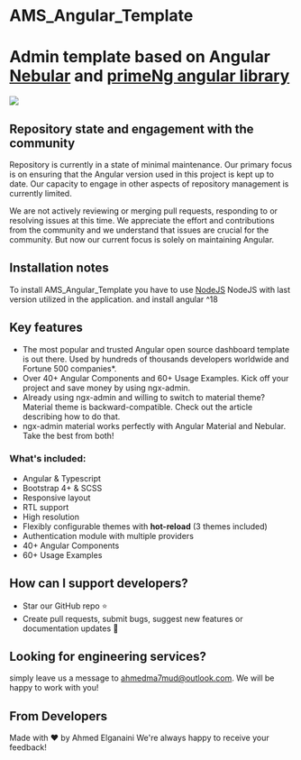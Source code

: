 # AMS_Angular_Template 



# Admin template based on Angular <a href="https://github.com/akveo/nebular">Nebular</a> and <a href="https://primeng.org/">primeNg angular library</a>

<a target="_blank" href="https://akveo.com/ngx-admin/pages/dashboard?theme=corporate&utm_campaign=ngx_admin%20-%20demo%20-%20ngx_admin%20github%20readme&utm_source=ngx_admin&utm_medium=referral&utm_content=hero_banner_corporate"><img src="https://i.imgur.com/mFdqvgG.png"/></a>

## Repository state and engagement with the community

Repository is currently in a state of minimal maintenance. Our primary focus is on ensuring that the Angular version used in this project is kept up to date. Our capacity to engage in other aspects of repository management is currently limited.

We are not actively reviewing or merging pull requests, responding to or resolving issues at this time. We appreciate the effort and contributions from the community and we understand that issues are crucial for the community. But now our current focus is solely on maintaining Angular.

## Installation notes

To install AMS_Angular_Template you have to use <a href="https://nodejs.org/en">NodeJS</a> NodeJS with last version utilized in the application.
and install angular ^18

## Key features

- The most popular and trusted Angular open source dashboard template is out there. Used by hundreds of thousands developers worldwide and Fortune 500 companies\*.
- Over 40+ Angular Components and 60+ Usage Examples. Kick off your project and save money by using ngx-admin.
- Already using ngx-admin and willing to switch to material theme? Material theme is backward-compatible. Check out the article describing how to do that.
- ngx-admin material works perfectly with Angular Material and Nebular. Take the best from both!

### What's included:

- Angular & Typescript
- Bootstrap 4+ & SCSS
- Responsive layout
- RTL support
- High resolution
- Flexibly configurable themes with **hot-reload** (3 themes included)
- Authentication module with multiple providers
- 40+ Angular Components
- 60+ Usage Examples




## How can I support developers?

- Star our GitHub repo :star:
- Create pull requests, submit bugs, suggest new features or documentation updates :wrench:


## Looking for engineering services? 

 simply leave us a message to [ahmedma7mud@outlook.com](mailto:ahmedma7mud@outlook.com). We will be happy to work with you!

## From Developers

Made with :heart: by Ahmed Elganaini 
We're always happy to receive your feedback!
